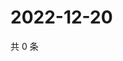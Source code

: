 # 2022-12-20

共 0 条

<!-- BEGIN WEIBO -->
<!-- 最后更新时间 Tue Dec 20 2022 04:16:15 GMT+0800 (China Standard Time) -->

<!-- END WEIBO -->
